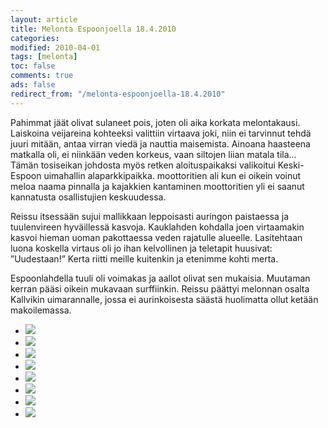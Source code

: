 ```yaml
--- 
layout: article 
title: Melonta Espoonjoella 18.4.2010 
categories: 
modified: 2010-04-01 
tags: [melonta]
toc: false 
comments: true 
ads: false 
redirect_from: "/melonta-espoonjoella-18.4.2010" 
--- 
```


Pahimmat jäät olivat sulaneet pois, joten oli aika korkata melontakausi.
Laiskoina veijareina kohteeksi valittiin virtaava joki, niin ei
tarvinnut tehdä juuri mitään, antaa virran viedä ja nauttia maisemista.
Ainoana haasteena matkalla oli, ei niinkään veden korkeus, vaan siltojen
liian matala tila… Tämän tosiseikan johdosta myös retken aloituspaikaksi
valikoitui Keski-Espoon uimahallin alaparkkipaikka. moottoritien ali kun
ei oikein voinut meloa naama pinnalla ja kajakkien kantaminen
moottoritien yli ei saanut kannatusta osallistujien keskuudessa.

Reissu itsessään sujui mallikkaan leppoisasti auringon paistaessa ja
tuulenvireen hyväillessä kasvoja. Kauklahden kohdalla joen virtaamakin
kasvoi hieman uoman pakottaessa veden rajatulle alueelle. Lasitehtaan
luona koskella virtaus oli jo ihan kelvollinen ja teletapit huusivat:
”Uudestaan!” Kerta riitti meille kuitenkin ja etenimme kohti merta.

Espoonlahdella tuuli oli voimakas ja aallot olivat sen mukaisia.
Muutaman kerran pääsi oikein mukavaan surffiinkin. Reissu päättyi
melonnan osalta Kallvikin uimarannalle, jossa ei aurinkoisesta säästä
huolimatta ollut ketään makoilemassa.

<div class="image-gallery">

-   [![](/Media/Default/ImageGalleries/melonta-espoonjoella-18.4.2010/Thumbnails/IMG_0656.JPG)](/Media/Default/ImageGalleries/melonta-espoonjoella-18.4.2010/IMG_0656.JPG)
-   [![](/Media/Default/ImageGalleries/melonta-espoonjoella-18.4.2010/Thumbnails/IMG_0661.JPG)](/Media/Default/ImageGalleries/melonta-espoonjoella-18.4.2010/IMG_0661.JPG)
-   [![](/Media/Default/ImageGalleries/melonta-espoonjoella-18.4.2010/Thumbnails/IMG_0671.JPG)](/Media/Default/ImageGalleries/melonta-espoonjoella-18.4.2010/IMG_0671.JPG)
-   [![](/Media/Default/ImageGalleries/melonta-espoonjoella-18.4.2010/Thumbnails/IMG_0679.JPG)](/Media/Default/ImageGalleries/melonta-espoonjoella-18.4.2010/IMG_0679.JPG)
-   [![](/Media/Default/ImageGalleries/melonta-espoonjoella-18.4.2010/Thumbnails/IMG_0681.JPG)](/Media/Default/ImageGalleries/melonta-espoonjoella-18.4.2010/IMG_0681.JPG)
-   [![](/Media/Default/ImageGalleries/melonta-espoonjoella-18.4.2010/Thumbnails/IMG_0684.JPG)](/Media/Default/ImageGalleries/melonta-espoonjoella-18.4.2010/IMG_0684.JPG)
-   [![](/Media/Default/ImageGalleries/melonta-espoonjoella-18.4.2010/Thumbnails/IMG_0690.JPG)](/Media/Default/ImageGalleries/melonta-espoonjoella-18.4.2010/IMG_0690.JPG)
-   [![](/Media/Default/ImageGalleries/melonta-espoonjoella-18.4.2010/Thumbnails/IMG_0698.JPG)](/Media/Default/ImageGalleries/melonta-espoonjoella-18.4.2010/IMG_0698.JPG)

</div>
